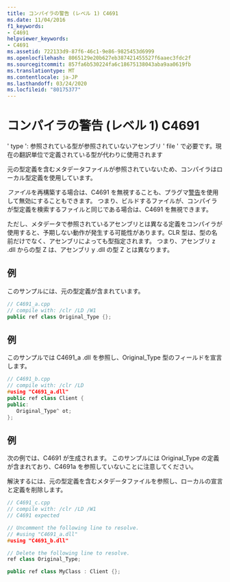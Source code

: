 ```yaml
---
title: コンパイラの警告 (レベル 1) C4691
ms.date: 11/04/2016
f1_keywords:
- C4691
helpviewer_keywords:
- C4691
ms.assetid: 722133d9-87f6-46c1-9e86-9825453d6999
ms.openlocfilehash: 8065129e20b627eb387421455527f6aaec3fdc2f
ms.sourcegitcommit: 857fa6b530224fa6c18675138043aba9aa0619fb
ms.translationtype: MT
ms.contentlocale: ja-JP
ms.lasthandoff: 03/24/2020
ms.locfileid: "80175377"
---
```

# <a name="compiler-warning-level-1-c4691"></a>コンパイラの警告 (レベル 1) C4691

' type ': 参照されている型が参照されていないアセンブリ ' file ' で必要です。現在の翻訳単位で定義されている型が代わりに使用されます

元の型定義を含むメタデータファイルが参照されていないため、コンパイラはローカル型定義を使用しています。

*ファイル*を再構築する場合は、C4691 を無視することも、プラグマ[警告](../../preprocessor/warning.md)を使用して無効にすることもできます。  つまり、ビルドするファイルが、コンパイラが型定義を検索するファイルと同じである場合は、C4691 を無視できます。

ただし、メタデータで参照されているアセンブリとは異なる定義をコンパイラが使用すると、予期しない動作が発生する可能性があります。CLR 型は、型の名前だけでなく、アセンブリによっても型指定されます。  つまり、アセンブリ z .dll からの型 Z は、アセンブリ y .dll の型 Z とは異なります。

## <a name="example"></a>例

このサンプルには、元の型定義が含まれています。

```cpp
// C4691_a.cpp
// compile with: /clr /LD /W1
public ref class Original_Type {};
```

## <a name="example"></a>例

このサンプルでは C4691_a .dll を参照し、Original_Type 型のフィールドを宣言します。

```cpp
// C4691_b.cpp
// compile with: /clr /LD
#using "C4691_a.dll"
public ref class Client {
public:
   Original_Type^ ot;
};
```

## <a name="example"></a>例

次の例では、C4691 が生成されます。  このサンプルには Original_Type の定義が含まれており、C4691a を参照していないことに注意してください。

解決するには、元の型定義を含むメタデータファイルを参照し、ローカルの宣言と定義を削除します。

```cpp
// C4691_c.cpp
// compile with: /clr /LD /W1
// C4691 expected

// Uncomment the following line to resolve.
// #using "C4691_a.dll"
#using "C4691_b.dll"

// Delete the following line to resolve.
ref class Original_Type;

public ref class MyClass : Client {};
```
